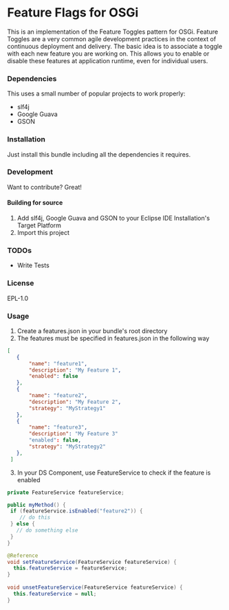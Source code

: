 # Feature Flags for OSGi

This is an implementation of the Feature Toggles pattern for OSGi. Feature Toggles are a very common agile development practices in the context of continuous deployment and delivery. The basic idea is to associate a toggle with each new feature you are working on. This allows you to enable or disable these features at application runtime, even for individual users.

### Dependencies

This uses a small number of popular projects to work properly:

* slf4j
* Google Guava
* GSON

### Installation

Just install this bundle including all the dependencies it requires.

### Development

Want to contribute? Great!

#### Building for source

1. Add slf4j, Google Guava and GSON to your Eclipse IDE Installation's Target Platform
2. Import this project

### TODOs

 - Write Tests

### License

EPL-1.0
 
### Usage

1. Create a features.json in your bundle's root directory
2. The features must be specified in features.json in the following way

```json
[
   {
       "name": "feature1",
       "description": "My Feature 1",
       "enabled": false
   },
   {
       "name": "feature2",
       "description": "My Feature 2",
       "strategy": "MyStrategy1"
   },
   {
       "name": "feature3",
       "description": "My Feature 3"
       "enabled": false,
       "strategy": "MyStrategy2"
   },
 ]
```
3. In your DS Component, use FeatureService to check if the feature is enabled

```java
private FeatureService featureService;

public myMethod() {
 if (featureService.isEnabled("feature2")) {
    // do this
 } else {
   // do something else
 }
}

@Reference
void setFeatureService(FeatureService featureService) {
  this.featureService = featureService;
}
    
void unsetFeatureService(FeatureService featureService) {
  this.featureService = null;
}
```
